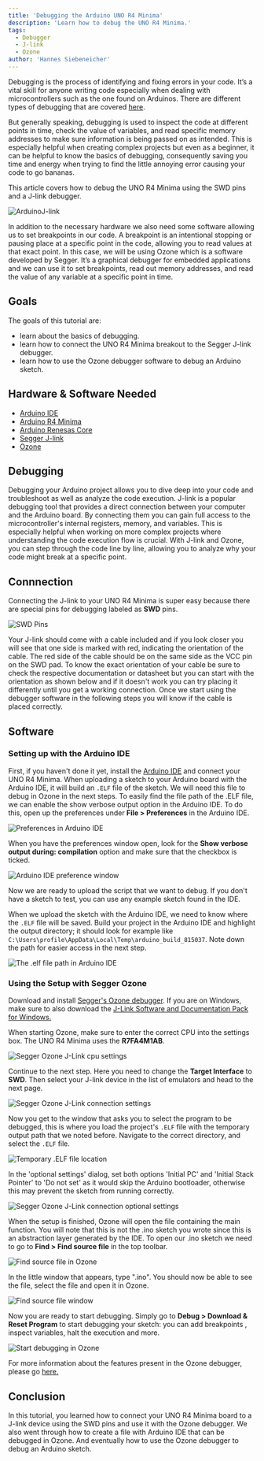 ```yaml
---
title: 'Debugging the Arduino UNO R4 Minima'
description: 'Learn how to debug the UNO R4 Minima.'
tags:
  - Debugger
  - J-link
  - Ozone
author: 'Hannes Siebeneicher'
---
```


Debugging is the process of identifying and fixing errors in your code. It’s a vital skill for anyone writing code especially when dealing with microcontrollers such as the one found on Arduinos. There are different types of debugging that are covered [here](/learn/02.microcontrollers/04.debugging/debugging.md).

But generally speaking, debugging is used to inspect the code at different points in time, check the value of variables, and read specific memory addresses to make sure information is being passed on as intended. This is especially helpful when creating complex projects but even as a beginner, it can be helpful to know the basics of debugging, consequently saving you time and energy when trying to find the little annoying error causing your code to go bananas.

This article covers how to debug the UNO R4 Minima using the SWD pins and a J-link debugger.

![ArduinoJ-link](assets/arduino-j-link.png)

In addition to the necessary hardware we also need some software allowing us to set breakpoints in our code. A breakpoint is an intentional stopping or pausing place at a specific point in the code, allowing you to read values at that exact point. In this case, we will be using Ozone which is a software developed by Segger. It’s a graphical debugger for embedded applications and we can use it to set breakpoints, read out memory addresses, and read the value of any variable at a specific point in time.

## Goals

The goals of this tutorial are:

- learn about the basics of debugging.
- learn how to connect the UNO R4 Minima breakout to the Segger J-link debugger.
- learn how to use the Ozone debugger software to debug an Arduino sketch.

## Hardware & Software Needed

- [Arduino IDE](https://www.arduino.cc/en/main/software)
- [Arduino R4 Minima](https://store.arduino.cc/uno-r4-minima)
- [Arduino Renesas Core](https://github.com/arduino/ArduinoCore-renesas)
- [Segger J-link](https://www.segger.com/products/debug-probes/j-link/)
- [Ozone](https://www.segger.com/products/development-tools/ozone-j-link-debugger/)

## Debugging

Debugging your Arduino project allows you to dive deep into your code and troubleshoot as well as analyze the code execution. J-link is a popular debugging tool that provides a direct connection between your computer and the Arduino board. By connecting them you can gain full access to the microcontroller's internal registers, memory, and variables. This is especially helpful when working on more complex projects where understanding the code execution flow is crucial. With J-link and Ozone, you can step through the code line by line, allowing you to analyze why your code might break at a specific point.

## Connnection

Connecting the J-link to your UNO R4 Minima is super easy because there are special pins for debugging labeled as **SWD** pins.

![SWD Pins](assets/swd_pins.png)

Your J-link should come with a cable included and if you look closer you will see that one side is marked with red, indicating the orientation of the cable. The red side of the cable should be on the same side as the VCC pin on the SWD pad. To know the exact orientation of your cable be sure to check the respective documentation or datasheet but you can start with the orientation as shown below and if it doesn't work you can try placing it differently until you get a working connection. Once we start using the debugger software in the following steps you will know if the cable is placed correctly.

## Software 

### Setting up with the Arduino IDE

First, if you haven't done it yet, install the [Arduino IDE](https://www.arduino.cc/en/software) and connect your UNO R4 Minima. When uploading a sketch to your Arduino board with the Arduino IDE, it will build an `.ELF` file of the sketch. We will need this file to debug in Ozone in the next steps. To easily find the file path of the .ELF file, we can enable the show verbose output option in the Arduino IDE. To do this, open up the preferences under **File > Preferences** in the Arduino IDE.

![Preferences in Arduino IDE](assets/ide_preferences.png)

When you have the preferences window open, look for the **Show verbose output during: compilation** option and make sure that the checkbox is ticked.

![Arduino IDE preference window](assets/ide_verbose.png)

Now we are ready to upload the script that we want to debug. If you don't have a sketch to test, you can use any example sketch found in the IDE.

When we upload the sketch with the Arduino IDE, we need to know where the `.ELF` file will be saved. Build your project in the Arduino IDE and highlight the output directory; it should look for example like `C:\Users\profile\AppData\Local\Temp\arduino_build_815037`. Note down the path for easier access in the next step.

![The .elf file path in Arduino IDE](assets/ide_elf.png)

### Using the Setup with Segger Ozone

Download and install [Segger's Ozone debugger](https://www.segger.com/downloads/J-link/#Ozone). If you are on Windows, make sure to also download the [J-Link Software and Documentation Pack for Windows.](https://www.segger.com/products/debug-probes/j-link/tools/j-link-gdb-server/about-j-link-gdb-server/) 

 When starting Ozone, make sure to enter the correct CPU into the settings box. The UNO R4 Minima uses the **R7FA4M1AB**. 

![Segger Ozone J-Link cpu settings](assets/ozone_select_core.png)

Continue to the next step. Here you need to change the **Target Interface** to **SWD**. Then select your J-link device in the list of emulators and head to the next page.

![Segger Ozone J-Link connection settings](assets/ozone_select_debugger.png)

Now you get to the window that asks you to select the program to be debugged, this is where you load the project's `.ELF` file with the temporary output path that we noted before. Navigate to the correct directory, and select the `.ELF` file.

![Temporary .ELF file location](assets/ozone_elf_location.png)

In the 'optional settings' dialog, set both options 'Initial PC' and 'Initial Stack Pointer' to 'Do not set' as it would skip the Arduino bootloader, otherwise this may prevent the sketch from running correctly.

![Segger Ozone J-Link connection optional settings](assets/ozone_optional_settings.png)

When the setup is finished, Ozone will open the file containing the main function. You will note that this is not the .ino sketch you wrote since this is an abstraction layer generated by the IDE. To open our .ino sketch we need to go to **Find > Find source file** in the top toolbar.

![Find source file in Ozone](assets/ozone_find-tab.png)

In the little window that appears, type ".ino". You should now be able to see the file, select the file and open it in Ozone.

![Find source file window](assets/ozone_find_window.png)

Now you are ready to start debugging. Simply go to **Debug > Download & Reset Program** to start debugging your sketch: you can add breakpoints , inspect variables, halt the execution and more.

![Start debugging in Ozone](assets/ozone_debug_session.png)

For more information about the features present in the Ozone debugger, please go [here.](https://www.segger.com/products/development-tools/ozone-j-link-debugger/technology/application-debugging/)

## Conclusion

In this tutorial, you learned how to connect your UNO R4 Minima board to a J-link device using the SWD pins and use it with the Ozone debugger. We also went through how to create a file with Arduino IDE that can be debugged in Ozone. And eventually how to use the Ozone debugger to debug an Arduino sketch.